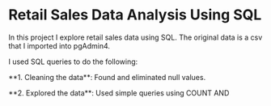 # Retail Sales Data Analysis Using SQL

In this project I explore retail sales data using SQL. The original data is a csv that I imported into pgAdmin4. 

I used SQL queries to do the following:
  <p> **1. Cleaning the data**: Found and eliminated null values.<p>
  <p> **2. Explored the data**: Used simple queries using COUNT AND<p>
